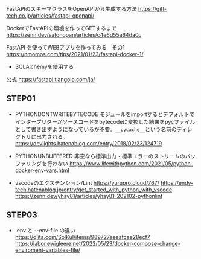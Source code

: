FastAPIのスキーマクラスをOpenAPIから生成する方法
https://gift-tech.co.jp/articles/fastapi-openapi/

DockerでFastAPIの環境を作ってGETするまで
https://zenn.dev/satonopan/articles/c4e6d55a64da0c

FastAPI を使ってWEBアプリを作ってみる　その1
https://nmomos.com/tips/2021/01/23/fastapi-docker-1/

* SQLAlchemyを使用する

公式
https://fastapi.tiangolo.com/ja/

## STEP01

* PYTHONDONTWRITEBYTECODE
モジュールをimportするとデフォルトでインタープリターがソースコードをbytecodeに変換した結果をpycファイルとして書き出すようになっているが不要。`__pycache__`という名前のディレクトリに出力される。
https://devlights.hatenablog.com/entry/2018/02/23/124719

* PYTHONUNBUFFERED
非空なら標準出力・標準エラーのストリームのバッファリングを行わない
https://www.lifewithpython.com/2021/05/python-docker-env-vars.html

* vscodeのエクステンション/Lint
https://yurupro.cloud/767/
https://endy-tech.hatenablog.jp/entry/get_started_with_python_with_vscode
https://zenn.dev/yhay81/articles/yhay81-202102-pythonlint

## STEP03

* .env と --env-file の違い
https://qiita.com/SolKul/items/989727aeeafcae28ecf7
https://labor.ewigleere.net/2022/05/23/docker-compose-change-enviroment-variables-file/
